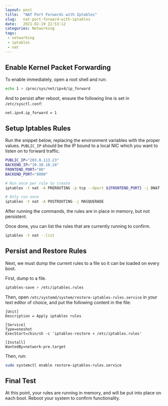 ```yaml
---
layout: post
title:  "NAT Port Forwards with Iptables"
slug:   nat-port-forward-with-iptables
date:   2021-02-19 22:53:12
categories: Networking
tags: 
 - networking
 - iptables
 - nat
---
```


## Enable Kernel Packet Forwarding
To enable immediately, open a root shell and run:

```bash
echo 1 > /proc/sys/net/ipv4/ip_forward
```

And to persist after reboot, ensure the following line is set in `/etc/sysctl.conf`:

```
net.ipv4.ip_forward = 1
```

## Setup Iptables Rules

Run the snippet below, replacing the environment variables with the proper values. `PUBLIC_IP` should
be the IP bound to a local NIC which you want to listen on to forward traffic.

```bash
PUBLIC_IP="203.0.113.23"
BACKEND_IP="10.10.10.24"
FRONTEND_PORT="80"
BACKEND_PORT="8080"

# Run once per rule to create
iptables -t nat -A PREROUTING -p tcp --dport ${FRONTEND_PORT} -j DNAT --to-destination ${BACKEND_IP}:${BACKEND_PORT}

# Only run once
iptables -t nat -A POSTROUTING -j MASQUERADE
```

After running the commands, the rules are in place in memory, but not persistent.

Once done, you can list the rules that are currently running to confirm.

```bash
iptables -t nat --list
```

## Persist and Restore Rules

Next, we must dump the current rules to a file so it can be loaded on every boot.

First, dump to a file.

```bash
iptables-save > /etc/iptables.rules
```

Then, open `/etc/systemd/system/restore-iptables-rules.service` in your text editor of
choice, and put the following content in the file:

```
[Unit]
Description = Apply iptables rules

[Service]
Type=oneshot
ExecStart=/bin/sh -c 'iptables-restore < /etc/iptables.rules'

[Install]
WantedBy=network-pre.target
```

Then, run:

```bash
sudo systemctl enable restore-iptables-rules.service
```


## Final Test
At this point, your rules are running in memory, and will be put into place
on each boot. Reboot your system to confirm functionality.
